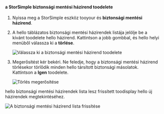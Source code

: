 
<!--author=alkohli last changed: 01/02/17-->

#### <a name="toodelete-a-storsimple-backup-policy"></a>a StorSimple biztonsági mentési házirend toodelete

1. Nyissa meg a StorSimple eszköz tooyour és **biztonsági mentési házirend**.

2. A hello táblázatos biztonsági mentési házirendek listája jelölje be a kívánt toodelete hello házirend. Kattintson a jobb gombbal, és hello helyi menüből válassza ki a **törlése**.

    ![Válassza ki a biztonsági mentési házirend toodelete](./media/storsimple-8000-delete-backup-policy/deletebupol1.png)

3. Megerősítést kér bekéri. Ne feledje, hogy a biztonsági mentési házirend törlésekor törlődik minden hello társított biztonsági másolatok. Kattintson a **Igen** toodelete.

    ![Törlés megerősítése](./media/storsimple-8000-delete-backup-policy/deletebupol2.png)

hello biztonsági mentési házirendek lista lesz frissített toodisplay hello új házirendek megtekintéséhez.

![A biztonsági mentési házirend lista frissítése](./media/storsimple-8000-delete-backup-policy/deletebupol5.png)